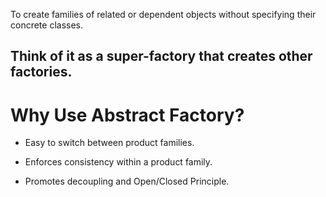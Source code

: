 To create families of related or dependent objects without specifying their concrete classes.

## Think of it as a super-factory that creates other factories.

# Why Use Abstract Factory?

- Easy to switch between product families.

- Enforces consistency within a product family.

- Promotes decoupling and Open/Closed Principle.